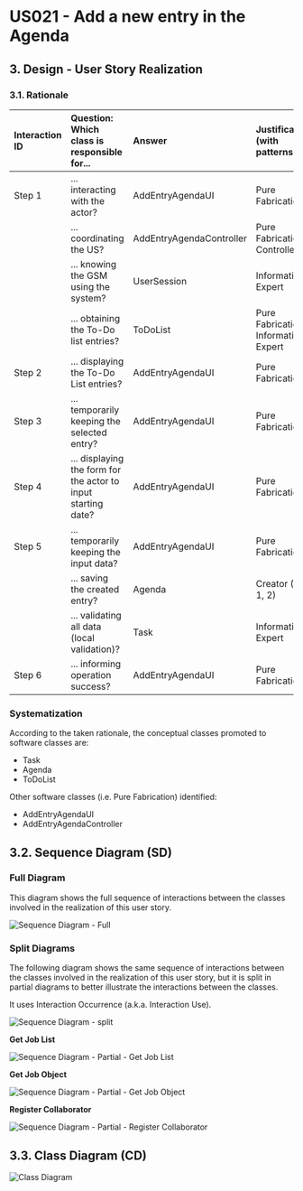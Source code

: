 # US021 - Add a new entry in the Agenda

## 3. Design - User Story Realization

### 3.1. Rationale

| Interaction ID | Question: Which class is responsible for...                    | Answer                   | Justification (with patterns)        |
|:---------------|:---------------------------------------------------------------|:-------------------------|:-------------------------------------|
| Step 1  		     | 	... interacting with the actor?                               | AddEntryAgendaUI         | Pure Fabrication                     |
|                | ... coordinating the US?                                       | AddEntryAgendaController | Pure Fabrication, Controller         |
|                | ... knowing the GSM using the system?                          | UserSession              | Information Expert                   |
| 			  		        | 	... obtaining the To-Do list entries?                         | ToDoList                 | Pure Fabrication, Information Expert |
| Step 2  		     | ... displaying the To-Do List entries?						                   | AddEntryAgendaUI         | Pure Fabrication                     |
| Step 3  		     | 	... temporarily keeping the selected entry?                   | AddEntryAgendaUI         | Pure Fabrication                     |
| Step 4  		     | 	... displaying the form for the actor to input starting date? | AddEntryAgendaUI         | Pure Fabrication                     |
| Step 5  		     | 	... temporarily keeping the input data?                       | AddEntryAgendaUI         | Pure Fabrication                     |
|                | ... saving the created entry?                                  | Agenda                   | Creator (R: 1, 2)                    |
|                | ... validating all data (local validation)?                    | Task                     | Information Expert                   |
| Step 6  		     | 	... informing operation success? 	                            | AddEntryAgendaUI         | Pure Fabrication                     |

### Systematization ##

According to the taken rationale, the conceptual classes promoted to software classes are:

* Task
* Agenda
* ToDoList

Other software classes (i.e. Pure Fabrication) identified:

* AddEntryAgendaUI
* AddEntryAgendaController


## 3.2. Sequence Diagram (SD)

### Full Diagram

This diagram shows the full sequence of interactions between the classes involved in the realization of this user story.

![Sequence Diagram - Full](svg/us003-sequence-diagram-full.svg)

### Split Diagrams

The following diagram shows the same sequence of interactions between the classes involved in the realization of this user story, but it is split in partial diagrams to better illustrate the interactions between the classes.

It uses Interaction Occurrence (a.k.a. Interaction Use).

![Sequence Diagram - split](svg/us003-sequence-diagram-split.svg)

**Get Job List**

![Sequence Diagram - Partial - Get Job List](svg/us003-sequence-diagram-partial-get-job-list.svg)

**Get Job Object**

![Sequence Diagram - Partial - Get Job Object](svg/us003-sequence-diagram-partial-get-job-object.svg)

**Register Collaborator**

![Sequence Diagram - Partial - Register Collaborator](svg/us003-sequence-diagram-partial-register-collaborator.svg)

## 3.3. Class Diagram (CD)

![Class Diagram](svg/us003-class-diagram.svg)